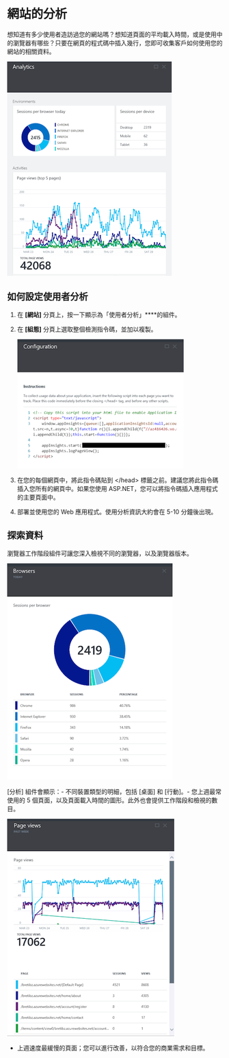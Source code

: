 <properties title="How to use end user analytics" pageTitle="How to use end user analytics" description="Learn about end user analytics in Azure." authors="vladj" />

網站的分析
==========

想知道有多少使用者造訪過您的網站嗎？想知道頁面的平均載入時間，或是使用中的瀏覽器有哪些？只要在網頁的程式碼中插入幾行，您即可收集客戶如何使用您的網站的相關資料。

![End User Analytics](./media/insights-usage-analytics/Insights_ConfiguredExperience.png)

如何設定使用者分析
------------------

1.  在 **[網站]** 分頁上，按一下顯示為「使用者分析」****的組件。
2.  在 **[組態]** 分頁上選取整個檢測指令碼，並加以複製。

    ![Configuration](./media/insights-usage-analytics/Insights_CopyCode.png)

3.  在您的每個網頁中，將此指令碼貼到 &lt;/head\> 標籤之前。建議您將此指令碼插入您所有的網頁中。如果您使用 ASP.NET，您可以將指令碼插入應用程式的主要頁面中。

4.  部署並使用您的 Web 應用程式。使用分析資訊大約會在 5-10 分鐘後出現。

探索資料
--------

瀏覽器工作階段組件可讓您深入檢視不同的瀏覽器，以及瀏覽器版本。

![Browsers](./media/insights-usage-analytics/Insights_Browsers.png)

[分析] 組件會顯示：- 不同裝置類型的明細，包括 [桌面] 和 [行動]。- 您上週最常使用的 5 個頁面，以及頁面載入時間的圖形。此外也會提供工作階段和檢視的數目。

![Top Pages](./media/insights-usage-analytics/Insights_TopPages.png)

-   上週速度最緩慢的頁面；您可以進行改善，以符合您的商業需求和目標。

